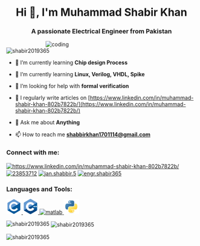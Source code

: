 <h1 align="center">Hi 👋, I'm Muhammad Shabir Khan</h1>
<h3 align="center">A passionate Electrical Engineer from Pakistan</h3>

<img align="right" alt="coding" width="400" src="https://user-images.githubusercontent.com/55389276/140866485-8fb1c876-9a8f-4d6a-98dc-08c4981eaf70.gif">

<p align="left"> <img src="https://komarev.com/ghpvc/?username=shabir2019365&label=Profile%20views&color=0e75b6&style=flat" alt="shabir2019365" /> </p>

- 🔭 I’m currently learning **Chip design Process**

- 🌱 I’m currently learning **Linux, Verilog, VHDL, Spike**

- 🤝 I’m looking for help with **formal verification**

- 📝 I regularly write articles on [https://www.linkedin.com/in/muhammad-shabir-khan-802b7822b/](https://www.linkedin.com/in/muhammad-shabir-khan-802b7822b/)

- 💬 Ask me about **Anything**

- 📫 How to reach me **shabbirkhan1701114@gmail.com**

<h3 align="left">Connect with me:</h3>
<p align="left">
<a href="https://linkedin.com/in/https://www.linkedin.com/in/muhammad-shabir-khan-802b7822b/" target="blank"><img align="center" src="https://raw.githubusercontent.com/rahuldkjain/github-profile-readme-generator/master/src/images/icons/Social/linked-in-alt.svg" alt="https://www.linkedin.com/in/muhammad-shabir-khan-802b7822b/" height="30" width="40" /></a>
<a href="https://stackoverflow.com/users/23853712" target="blank"><img align="center" src="https://raw.githubusercontent.com/rahuldkjain/github-profile-readme-generator/master/src/images/icons/Social/stack-overflow.svg" alt="23853712" height="30" width="40" /></a>
<a href="https://fb.com/jan.shabbir.5" target="blank"><img align="center" src="https://raw.githubusercontent.com/rahuldkjain/github-profile-readme-generator/master/src/images/icons/Social/facebook.svg" alt="jan.shabbir.5" height="30" width="40" /></a>
<a href="https://instagram.com/engr.shabir365" target="blank"><img align="center" src="https://raw.githubusercontent.com/rahuldkjain/github-profile-readme-generator/master/src/images/icons/Social/instagram.svg" alt="engr.shabir365" height="30" width="40" /></a>
</p>

<h3 align="left">Languages and Tools:</h3>
<p align="left"> <a href="https://www.cprogramming.com/" target="_blank" rel="noreferrer"> <img src="https://raw.githubusercontent.com/devicons/devicon/master/icons/c/c-original.svg" alt="c" width="40" height="40"/> </a> <a href="https://www.w3schools.com/cpp/" target="_blank" rel="noreferrer"> <img src="https://raw.githubusercontent.com/devicons/devicon/master/icons/cplusplus/cplusplus-original.svg" alt="cplusplus" width="40" height="40"/> </a> <a href="https://www.mathworks.com/" target="_blank" rel="noreferrer"> <img src="https://upload.wikimedia.org/wikipedia/commons/2/21/Matlab_Logo.png" alt="matlab" width="40" height="40"/> </a> <a href="https://www.python.org" target="_blank" rel="noreferrer"> <img src="https://raw.githubusercontent.com/devicons/devicon/master/icons/python/python-original.svg" alt="python" width="40" height="40"/> </a> </p>

<p><img align="left" src="https://github-readme-stats.vercel.app/api/top-langs?username=shabir2019365&show_icons=true&locale=en&layout=compact" alt="shabir2019365" /></p>

<p>&nbsp;<img align="center" src="https://github-readme-stats.vercel.app/api?username=shabir2019365&show_icons=true&locale=en" alt="shabir2019365" /></p>

<p><img align="center" src="https://github-readme-streak-stats.herokuapp.com/?user=shabir2019365&" alt="shabir2019365" /></p>
